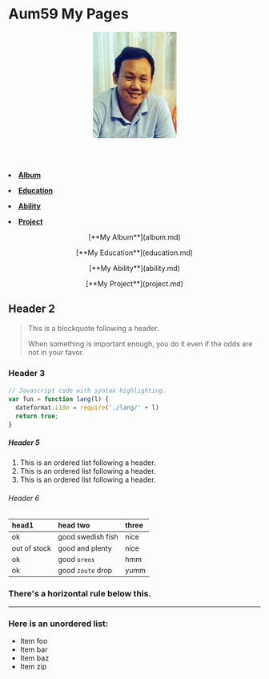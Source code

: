 <p align="center"> <H1>Aum59 My Pages</H1> </p> 
<p align="center"> <img src="pictures/aumpic.jpg"/> </p>
<br><br>
<p align="center"> 
   <b>
      <p align="center"> <li><a href="myalbum.md">Album</a></li> </p>
      <p align="center"> <li><a href="education.md">Education</a></li> </p>
      <p align="center"> <li><a href="ability.md">Ability</a></li> </p>
      <p align="center"> <li><a href="project.md">Project</a></li> </p>
   </b> 
</p>
<p align="center">[**My Album**](album.md)

<p align="center">[**My Education**](education.md)

<p align="center">[**My Ability**](ability.md)

<p align="center">[**My Project**](project.md)

## [](#header-2)Header 2

> This is a blockquote following a header.
>
> When something is important enough, you do it even if the odds are not in your favor.

### [](#header-3)Header 3

```js
// Javascript code with syntax highlighting.
var fun = function lang(l) {
  dateformat.i18n = require('./lang/' + l)
  return true;
}
```
##### [](#header-5)Header 5

1.  This is an ordered list following a header.
2.  This is an ordered list following a header.
3.  This is an ordered list following a header.

###### [](#header-6)Header 6

| head1        | head two          | three |
|:-------------|:------------------|:------|
| ok           | good swedish fish | nice  |
| out of stock | good and plenty   | nice  |
| ok           | good `oreos`      | hmm   |
| ok           | good `zoute` drop | yumm  |

### There's a horizontal rule below this.

* * *

### Here is an unordered list:

*   Item foo
*   Item bar
*   Item baz
*   Item zip
